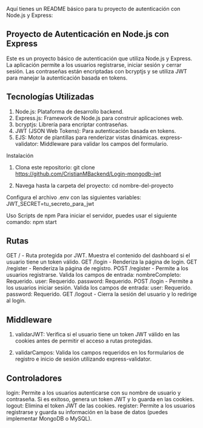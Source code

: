 
Aquí tienes un README básico para tu proyecto de autenticación con Node.js y Express:

## Proyecto de Autenticación en Node.js con Express

Este es un proyecto básico de autenticación que utiliza Node.js y Express. La aplicación permite a los usuarios registrarse, iniciar sesión y cerrar sesión. Las contraseñas están encriptadas con bcryptjs y se utiliza JWT para manejar la autenticación basada en tokens.

## Tecnologías Utilizadas
1. Node.js: Plataforma de desarrollo backend.
2. Express.js: Framework de Node.js para construir aplicaciones web.
3. bcryptjs: Librería para encriptar contraseñas.
4. JWT (JSON Web Tokens): Para autenticación basada en tokens.
5. EJS: Motor de plantillas para renderizar vistas dinámicas.
express-validator: Middleware para validar los campos del formulario.


Instalación
1. Clona este repositorio:
git clone <https://github.com/CristianMBackend/Login-mongodb-jwt>

2. Navega hasta la carpeta del proyecto:
cd nombre-del-proyecto

Configura el archivo .env con las siguientes variables:
JWT_SECRET=tu_secreto_para_jwt




Uso
Scripts de npm
Para iniciar el servidor, puedes usar el siguiente comando:
npm start


## Rutas
GET / - Ruta protegida por JWT. Muestra el contenido del dashboard si el usuario tiene un token válido.
GET /login - Renderiza la página de login.
GET /register - Renderiza la página de registro.
POST /register - Permite a los usuarios registrarse. Valida los campos de entrada:
nombreCompleto: Requerido.
user: Requerido.
password: Requerido.
POST /login - Permite a los usuarios iniciar sesión. Valida los campos de entrada:
user: Requerido.
password: Requerido.
GET /logout - Cierra la sesión del usuario y lo redirige al login.

## Middleware
1. validarJWT: Verifica si el usuario tiene un token JWT válido en las cookies antes de permitir el acceso a rutas protegidas.

2. validarCampos: Valida los campos requeridos en los formularios de registro e inicio de sesión utilizando express-validator.

## Controladores
login: Permite a los usuarios autenticarse con su nombre de usuario y contraseña. Si es exitoso, genera un token JWT y lo guarda en las cookies.
logout: Elimina el token JWT de las cookies.
register: Permite a los usuarios registrarse y guarda su información en la base de datos (puedes implementar MongoDB o MySQL).

